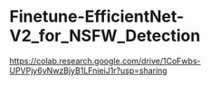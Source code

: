 # Finetune-EfficientNet-V2_for_NSFW_Detection



https://colab.research.google.com/drive/1CoFwbs-UPVPjy6yNwzBjyB1LFnieiJ1r?usp=sharing

